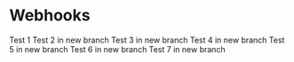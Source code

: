 # Webhooks

Test 1
Test 2 in new branch
Test 3 in new branch
Test 4 in new branch
Test 5 in new branch
Test 6 in new branch
Test 7 in new branch
